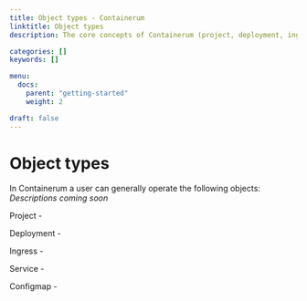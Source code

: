 ```yaml
---
title: Object types - Containerum
linktitle: Object types
description: The core concepts of Containerum (project, deployment, ingress, etc.).

categories: []
keywords: []

menu:
  docs:
    parent: "getting-started"
    weight: 2

draft: false
---
```


# Object types
In Containerum a user can generally operate the following objects:
*Descriptions coming soon*

Project -

Deployment -

Ingress -

Service -

Configmap -
